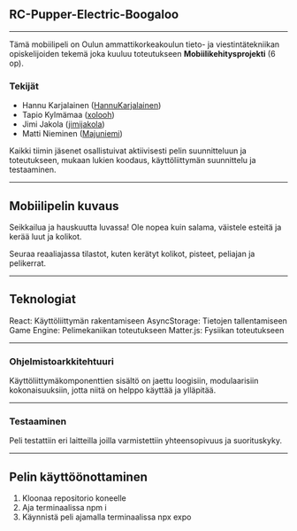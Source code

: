 
## RC-Pupper-Electric-Boogaloo
---------------------------------

Tämä mobiilipeli on Oulun ammattikorkeakoulun tieto- ja viestintätekniikan opiskelijoiden tekemä joka kuuluu toteutukseen **Mobiilikehitysprojekti** (6 op). 

### Tekijät

- Hannu Karjalainen ([HannuKarjalainen](https://github.com/HannuKarjalainen))
- Tapio Kylmämaa ([xolooh](https://github.com/xolooh))
- Jimi Jakola ([jimijakola](https://github.com/jimijakola))
- Matti Nieminen ([Majuniemi](https://github.com/Majuniemi))

Kaikki tiimin jäsenet osallistuivat aktiivisesti pelin suunnitteluun ja toteutukseen, mukaan lukien koodaus, käyttöliittymän suunnittelu ja testaaminen.

---------------------------------

## Mobiilipelin kuvaus

Seikkailua ja hauskuutta luvassa! Ole nopea kuin salama, väistele esteitä ja kerää luut ja kolikot.

Seuraa reaaliajassa tilastot, kuten kerätyt kolikot, pisteet, peliajan ja pelikerrat.

---------------------------------

## Teknologiat
React: Käyttöliittymän rakentamiseen
AsyncStorage: Tietojen tallentamiseen
Game Engine: Pelimekaniikan toteutukseen
Matter.js: Fysiikan toteutukseen

---------------------------------

### Ohjelmistoarkkitehtuuri
Käyttöliittymäkomponenttien sisältö on jaettu loogisiin, modulaarisiin kokonaisuuksiin, jotta niitä on helppo käyttää ja ylläpitää. 

---------------------------------

### Testaaminen 
Peli testattiin eri laitteilla joilla varmistettiin yhteensopivuus ja suorituskyky.

---------------------------------

## Pelin käyttöönottaminen

1.	Kloonaa repositorio koneelle
2.	Aja terminaalissa npm i
3.	Käynnistä peli ajamalla terminaalissa npx expo
